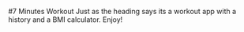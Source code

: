 #7 Minutes Workout
Just as the heading says its a workout app with a history and a BMI calculator. Enjoy!
